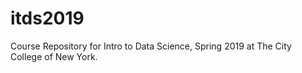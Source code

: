 # itds2019
Course Repository for Intro to Data Science, Spring 2019 at The City College of New York. 
